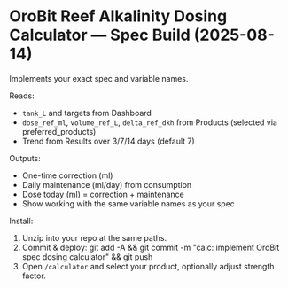 # OroBit Reef Alkalinity Dosing Calculator — Spec Build (2025-08-14)

Implements your exact spec and variable names.

Reads:
- `tank_L` and targets from Dashboard
- `dose_ref_ml`, `volume_ref_L`, `delta_ref_dkh` from Products (selected via preferred_products)
- Trend from Results over 3/7/14 days (default 7)

Outputs:
- One-time correction (ml)
- Daily maintenance (ml/day) from consumption
- Dose today (ml) = correction + maintenance
- Show working with the same variable names as your spec

Install:
1) Unzip into your repo at the same paths.
2) Commit & deploy:
   git add -A && git commit -m "calc: implement OroBit spec dosing calculator" && git push
3) Open `/calculator` and select your product, optionally adjust strength factor.
